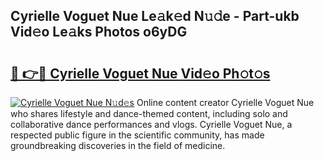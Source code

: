 ## Cyrielle Voguet Nue Le𝚊k𝚎d N𝚞𝚍e - Part-ukb Vid𝚎o Le𝚊ks Photos o6yDG

# <h2><a href="http://fb4pou.evod.top/?m=Cyrielle+Voguet+Nue">🔗 👉🔴 Cyrielle Voguet Nue Vid𝚎o Ph𝚘t𝚘s</a></h2>

[![Cyrielle Voguet Nue N𝚞d𝚎s](https://i.imgur.com/8V9OHl7.gif)](http://fb4pou.evod.top/?m=Cyrielle+Voguet+Nue)
Online content creator Cyrielle Voguet Nue who shares lifestyle and dance-themed content, including solo and collaborative dance performances and vlogs. Cyrielle Voguet Nue, a respected public figure in the scientific community, has made groundbreaking discoveries in the field of medicine. 
